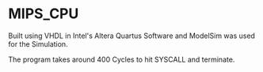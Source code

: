 # MIPS_CPU

Built using VHDL in Intel's Altera Quartus Software and ModelSim was used for the Simulation.

The program takes around 400 Cycles to hit SYSCALL and terminate.
